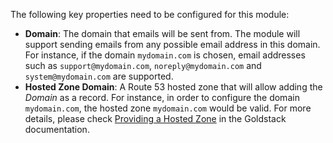 The following key properties need to be configured for this module:

- **Domain**: The domain that emails will be sent from. The module will support sending emails from any possible email address in this domain. For instance, if the domain `mydomain.com` is chosen, email addresses such as `support@mydomain.com`, `noreply@mydomain.com` and `system@mydomain.com` are supported.
- **Hosted Zone Domain**: A Route 53 hosted zone that will allow adding the _Domain_ as a record. For instance, in order to configure the domain `mydomain.com`, the hosted zone `mydomain.com` would be valid. For more details, please check [Providing a Hosted Zone](https://docs.goldstack.party/docs/goldstack/configuration#provide-hosted-zone-1) in the Goldstack documentation.
